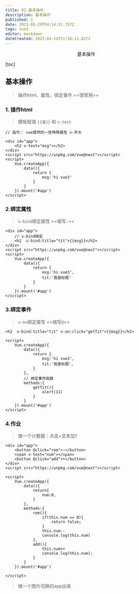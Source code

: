 ```yaml
---
title: 02.基本操作
description: 基本操作
published: 1
date: 2023-05-29T04:14:51.757Z
tags: vue3
editor: markdown
dateCreated: 2023-04-24T11:56:11.827Z
---
```


<center>基本操作</center>



[toc]





## 基本操作

> 操作html，属性，绑定事件  ==很常用==





### 1. 操作html

> 模板赋值 `{{值}}` 和 `v-text`

```vue
// 指令： vue提供的一些特殊属性 v-开头

<div id="app">
    <h2 v-text="msg"></h2>
</div>
<script src="https://unpkg.com/vue@next"></script>
<script>
    Vue.createApp({
        data(){
            return {
                msg:'hi vue3'
            }
        }
    }).mount('#app')
</script>
```



### 2.绑定属性

> `v-bind`绑定属性 ==缩写`:`==

```vue
<div id="app">
    // v-bind绑定
    <h2  v-bind:title="tit">{{msg}}</h2>
</div>
<script src="https://unpkg.com/vue@next"></script>
<script>
    Vue.createApp({
        data(){
            return {
                msg:'hi vue3',
                tit:'我是标题'
            }
        }
    }).mount('#app')
</script>
```



### 3.绑定事件

> `v-on`绑定属性 ==缩写`@`==

```vue
<h2  v-bind:title="tit" v-on:click="getTit">{{msg}}</h2>

<script>
    Vue.createApp({
        data(){
            return {
                msg:'hi vue3',
                tit:'我是标题',
            }
        },
        // 绑定事件函数
        methods:{
            getTit(){
                alert(11)
            }
        }
    }).mount('#app')
</script>
```



### 4.作业

> 做一个计数器：点击+文本加1

```vue
<div id="app">
    <button @click="rem">-</button>
    <span v-text="num"></span>
    <button @click="add">+</button>
</div>
<script src="https://unpkg.com/vue@next"></script>

<script>
    Vue.createApp({
        data(){
            return{
                num:0,
            }
        },
        methods:{
            rem(){
                if(this.num == 0){
                    return false;
                }
                this.num--
                console.log(this.num)
            },
            add(){
                this.num++
                console.log(this.num);
            }
        }
    }).mount('#app')

</script>
```

> 做一个图片切换的app出来
